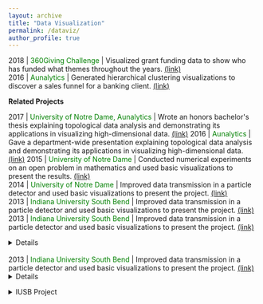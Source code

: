 ```yaml
---
layout: archive
title: "Data Visualization"
permalink: /dataviz/
author_profile: true
---
```


2018 | <font color="green">360Giving Challenge</font> | Visualized grant funding data to show who has funded what themes throughout the years. <font color="blue"><a href="https://jpskycak.github.io/360Giving-Challenge">(link)</a></font>   
2016 | <font color="green">Aunalytics</font> | Generated hierarchical clustering visualizations to discover a sales funnel for a banking client. <font color="blue"><a href="https://jpskycak.github.io/files/skycak-aunalytics-salesfunnel.pdf">(link)</a></font>

<b>Related Projects</b>  

2017 | <font color="green">University of Notre Dame, Aunalytics</font> | Wrote an honors bachelor's thesis explaining topological data analysis and demonstrating its applications in visualizing high-dimensional data. <font color="blue"><a href="https://jpskycak.github.io/files/skycak-nd-tdathesis.pdf">(link)</a></font> 
2016 | <font color="green">Aunalytics</font> | Gave a department-wide presentation explaining topological data analysis and demonstrating its applications in visualizing high-dimensional data. <font color="blue"><a href="https://jpskycak.github.io/files/skycak-aunalytics-tda.pdf">(link)</a></font> 
2015 | <font color="green">University of Notre Dame</font> | Conducted numerical experiments on an open problem in mathematics and used basic visualizations to present the results. <font color="blue"><a href="https://jpskycak.github.io/files/skycak-nd-scientia.pdf">(link)</a></font>  
2014 | <font color="green">University of Notre Dame</font> | Improved data transmission in a particle detector and used basic visualizations to present the project. <font color="blue"><a href="https://jpskycak.github.io/files/skycak-nd-particledetector.pdf">(link)</a></font>  
2013 | <font color="green">Indiana University South Bend</font> | Improved data transmission in a particle detector and used basic visualizations to present the project. <font color="blue"><a href="https://jpskycak.github.io/files/skycak-iusb-particledetector.pdf">(link)</a></font> 
2013 | <font color="green">Indiana University South Bend</font> | Improved data transmission in a particle detector and used basic visualizations to present the project. <font color="blue"><a href="https://jpskycak.github.io/files/skycak-iusb-particledetector.pdf">(link)</a></font><details><embed src="https://jpskycak.github.io/files/skycak-iusb-particledetector.pdf" width="800px" height="500px" /></details>  
2013 | <font color="green">Indiana University South Bend</font> | Improved data transmission in a particle detector and used basic visualizations to present the project. <font color="blue"><a href="https://jpskycak.github.io/files/skycak-iusb-particledetector.pdf">(link)</a></font><details><embed src="https://jpskycak.github.io/files/skycak-iusb-particledetector.pdf" /></details>  


<details>
<summary>IUSB Project</summary>
Here it is!
<embed src="https://jpskycak.github.io/files/skycak-iusb-particledetector.pdf" width="800px" height="500px" />
</details>
